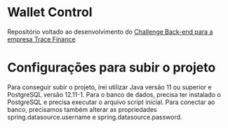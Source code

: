 # Wallet Control
Repositório voltado ao desenvolvimento do <a href="https://github.com/tracefinance/backend-challenge"> Challenge Back-end para a empresa Trace Finance </a>

# Configurações para subir o projeto
Para conseguir subir o projeto, irei utilizar Java versão 11 ou superior e PostgreSQL versão 12.11-1.
Para o banco de dados, precisa ter instalado o PostgreSQL e precisa executar o arquivo script inicial.
Para conectar ao banco, precisamos também alterar as propriedades spring.datasource.username e spring.datasource.password.
